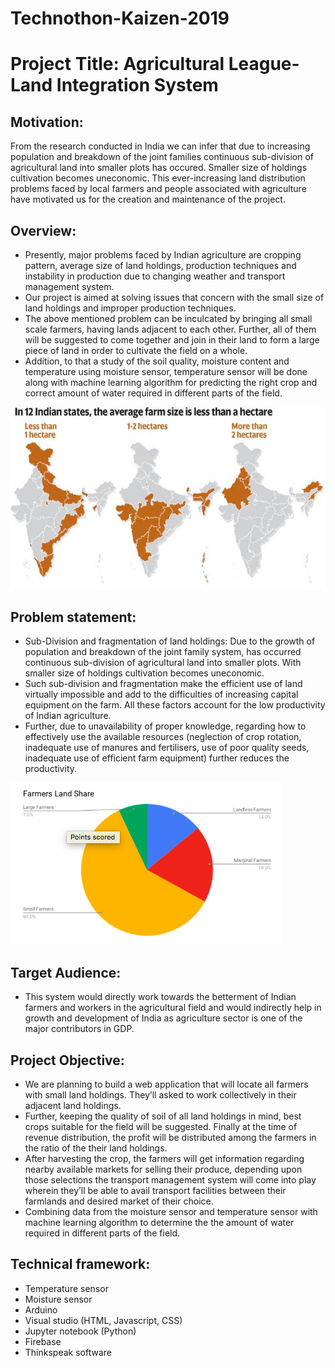 # Technothon-Kaizen-2019
# Project Title: Agricultural League- Land Integration System

## Motivation:
From the research conducted in India we can infer that due to increasing population and breakdown of the joint families continuous sub-division of agricultural land into smaller plots has occured. Smaller size of holdings cultivation becomes uneconomic. This ever-increasing land distribution problems faced by local farmers and people associated with agriculture have motivated us for the creation and maintenance of the project.

## Overview:
+ Presently, major problems faced by Indian agriculture are cropping pattern, average size of land holdings, production techniques and instability in production due to changing weather and transport management system.
+ Our project is aimed at solving issues that concern with the small size of land holdings and improper production techniques. 
+ The above mentioned problem can be inculcated by bringing all small scale farmers, having lands adjacent to each other. Further, all of them will be suggested to come together and join in their land to form a large piece of land in order to cultivate the field on a whole.
+ Addition, to that a study of the soil quality, moisture content and temperature using moisture sensor, temperature sensor will be done along with machine learning algorithm for predicting the right crop and correct amount of water required in different parts of the field.

![Image description](https://github.com/Ragini132/Technothon-Kaizen-2019/blob/master/India_land_distribution.png)

## Problem statement:
+ Sub-Division and fragmentation of land holdings: Due to the growth of population and breakdown of the joint family system, has occurred continuous sub-division of agricultural land into smaller plots. With smaller size of holdings cultivation becomes uneconomic.
+ Such sub-division and fragmentation make the efficient use of land virtually impossible and add to the difficulties of increasing capital equipment on the farm. All these factors account for the low productivity of Indian agriculture.
+ Further, due to unavailability of proper knowledge, regarding how to effectively use the available resources (neglection of crop rotation, inadequate use of manures and fertilisers, use of poor quality seeds, inadequate use of efficient farm equipment) further reduces the productivity.

![Image description](https://github.com/Ragini132/Technothon-Kaizen-2019/blob/master/Farmer_land_share.png)

## Target Audience:
+ This system would directly work towards the betterment of Indian farmers and workers in the agricultural field and would indirectly help in growth and development of India as agriculture sector is one of the major contributors in GDP.

## Project Objective:
+ We are planning to build a web application that will locate all farmers with small land holdings. They’ll asked to work collectively in their adjacent land holdings.
+ Further, keeping the quality of soil of all land holdings in mind, best crops suitable for the field will be suggested. Finally at the time of revenue distribution, the profit will be distributed among the farmers in the ratio of the their land holdings.
+ After harvesting the crop, the farmers will get information regarding nearby available markets for selling their produce, depending upon those selections the transport management system will come into play wherein they’ll be able to avail transport facilities between their  farmlands and desired market of their choice.
+ Combining data from the moisture sensor and temperature sensor with machine learning algorithm to determine the the amount of water required in different parts of the field.

## Technical framework:
+ Temperature sensor
+ Moisture sensor
+ Arduino
+ Visual studio (HTML, Javascript, CSS)
+ Jupyter notebook (Python)
+ Firebase
+ Thinkspeak software

